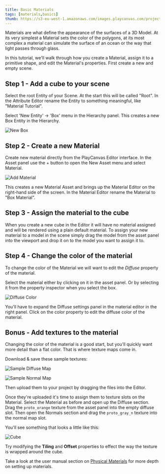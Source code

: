 ```yaml
---
title: Basic Materials
tags: [materials,basics]
thumb: https://s3-eu-west-1.amazonaws.com/images.playcanvas.com/projects/12/186/KM6GIE-image-75.jpg
---
```


Materials are what define the appearance of the surfaces of a 3D Model. At its very simplest a Material sets the color of the polygons, at its most complex a material can simulate the surface of an ocean or the way that light passes through glass.

In this tutorial, we'll walk through how you create a Material, assign it to a primitive shape, and edit the Material's properties. First create a new and empty scene.

## Step 1 - Add a cube to your scene

Select the root Entity of your Scene. At the start this will be called "Root". In the Attribute Editor rename the Entity to something meaningful, like "Material Tutorial".

Select 'New Entity' -> 'Box' menu in the Hierarchy panel. This creates a new Box Entity in the Hierarchy.

![New Box](/images/tutorials/beginner/basic-materials/new-box.jpg)

## Step 2 - Create a new Material

Create new material directly from the PlayCanvas Editor interface. In the Asset panel use the + button to open the New Asset menu and select Material.

![Add Material](/images/tutorials/beginner/basic-materials/new-material.jpg)

This creates a new Material Asset and brings up the Material Editor on the right-hand side of the screen. In the Material Editor rename the Material to "Box Material".

## Step 3 - Assign the material to the cube

When you create a new cube in the Editor it will have no material assigned and will be rendered using a plain default material. To assign your new material to a model in the scene simply drag the model from the asset panel into the viewport and drop it on to the model you want to assign it to.

## Step 4 - Change the color of the material

To change the color of the Material we will want to edit the *Diffuse* property of the material.

Select the material either by clicking on it in the asset panel. Or by selecting it from the property inspector when you select the box.

![Diffuse Color](/images/tutorials/beginner/basic-materials/diffuse-panel.jpg)

You'll have to expand the Diffuse settings panel in the material editor in the right panel. Click on the color property to edit the diffuse color of the material.

## Bonus - Add textures to the material

Changing the color of the material is a good start, but you'll quickly want more detail than a flat color. That is where texture maps come in.

Download & save these sample textures:

![Sample Diffuse Map](/images/tutorials/beginner/basic-materials/proto_orange.png)

![Sample Normal Map](/images/tutorials/beginner/basic-materials/proto_gray_n.png)

Then upload them to your project by dragging the files into the Editor.

Once they're uploaded it's time to assign them to texture slots on the Material. Select the Material as before and open up the Diffuse section. Drag the `proto_orange` texture from the asset panel into the empty diffuse slot. Then open the Normals section and drag the `proto_gray_n` texture into the normal map slot.

You'll see something that looks a little like this:

![Cube](/images/tutorials/beginner/basic-materials/diffuse_normal_cube.jpg)

Try modifying the **Tiling** and **Offset** properties to effect the way the texture is wrapped around the cube.

Take a look at the user manual section on [Physical Materials][8] for more depth on setting up materials.

[3]: /images/tutorials/beginner/basic-materials/box-material.jpg
[8]: /user-manual/graphics/physical-rendering/physical-materials/
